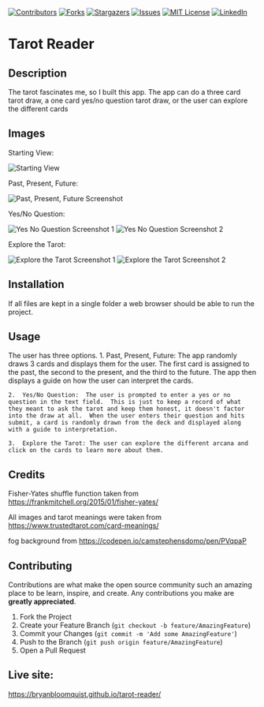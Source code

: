 [![Contributors][contributors-shield]][contributors-url]
[![Forks][forks-shield]][forks-url]
[![Stargazers][stars-shield]][stars-url]
[![Issues][issues-shield]][issues-url]
[![MIT License][license-shield]][license-url]
[![LinkedIn][linkedin-shield]][linkedin-url]

# Tarot Reader

## Description 
The tarot fascinates me, so I built this app.  The app can do a three card tarot draw, a one card yes/no question tarot draw, or the user can explore the different cards

## Images
Starting View:

![Starting View](./assets/images/tarot-reader-main.PNG)

Past, Present, Future:

![Past, Present, Future Screenshot](./assets/images/tarot-reader-ppf.PNG)

Yes/No Question:

![Yes No Question Screenshot 1](./assets/images/tarot-reader-yesno-1.PNG)
![Yes No Question Screenshot 2](./assets/images/tarot-reader-yesno-2.PNG)

Explore the Tarot:

![Explore the Tarot Screenshot 1](./assets/images/tarot-reader-explore-1.PNG)
![Explore the Tarot Screenshot 2](./assets/images/tarot-reader-explore-2.PNG)


## Installation 
If all files are kept in a single folder a web browser should be able to run the project.

## Usage 
The user has three options.
	1.  Past, Present, Future: The app randomly draws 3 cards and displays them for the user.  The first card is assigned to the past, the second to the present, and the third to the future.  The app then displays a guide on how the user can interpret the cards.

	2.  Yes/No Question:  The user is prompted to enter a yes or no question in the text field.  This is just to keep a record of what they meant to ask the tarot and keep them honest, it doesn't factor into the draw at all.  When the user enters their question and hits submit, a card is randomly drawn from the deck and displayed along with a guide to interpretation.

	3.  Explore the Tarot: The user can explore the different arcana and click on the cards to learn more about them.

## Credits 
Fisher-Yates shuffle function taken from https://frankmitchell.org/2015/01/fisher-yates/

All images and tarot meanings were taken from https://www.trustedtarot.com/card-meanings/

fog background from https://codepen.io/camstephensdomo/pen/PVqpaP

## Contributing 
Contributions are what make the open source community such an amazing place to be learn, inspire, and create. Any contributions you make are **greatly appreciated**.

1. Fork the Project
2. Create your Feature Branch (`git checkout -b feature/AmazingFeature`)
3. Commit your Changes (`git commit -m 'Add some AmazingFeature'`)
4. Push to the Branch (`git push origin feature/AmazingFeature`)
5. Open a Pull Request

## Live site: 
https://bryanbloomquist.github.io/tarot-reader/

[contributors-shield]: https://img.shields.io/github/contributors/bryanbloomquist/tarot-reader.svg?style=flat-square
[contributors-url]: https://github.com/bryanbloomquist/tarot-reader/graphs/contributors
[forks-shield]: https://img.shields.io/github/forks/bryanbloomquist/tarot-reader.svg?style=flat-square
[forks-url]: https://github.com/bryanbloomquist/tarot-reader/network/members
[stars-shield]: https://img.shields.io/github/stars/bryanbloomquist/tarot-reader.svg?style=flat-square
[stars-url]: https://github.com/bryanbloomquist/tarot-reader/stargazers
[issues-shield]: https://img.shields.io/github/issues/bryanbloomquist/tarot-reader.svg?style=flat-square
[issues-url]: https://github.com/bryanbloomquist/tarot-reader/issues
[license-shield]: https://img.shields.io/github/license/bryanbloomquist/tarot-reader.svg?style=flat-square
[license-url]: https://github.com/bryanbloomquist/tarot-reader/blob/master/LICENSE.txt
[linkedin-shield]: https://img.shields.io/badge/-LinkedIn-black.svg?style=flat-square&logo=linkedin&colorB=555
[linkedin-url]: https://www.linkedin.com/in/bryan-bloomquist-b1374416b/
[product-screenshot]: images/screenshot.png